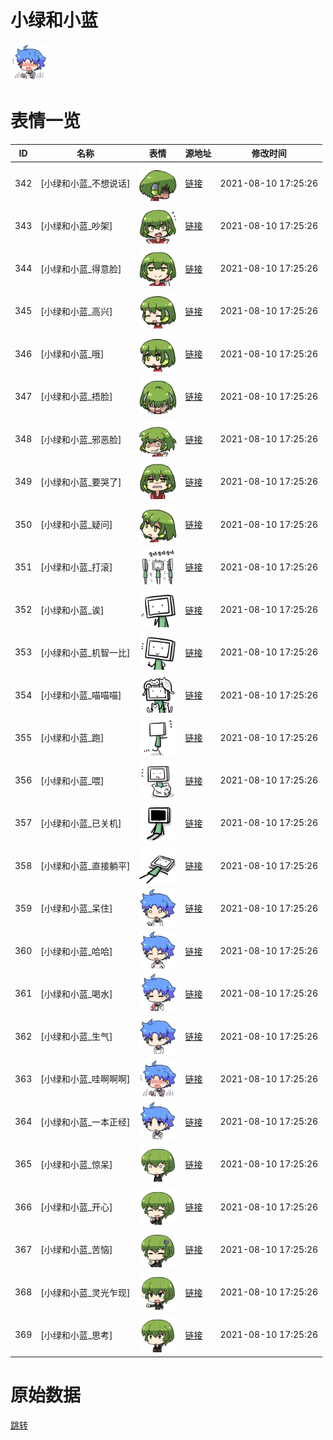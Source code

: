 # 小绿和小蓝

<img src="./cover.png" height="60" alt="cover" />

# 表情一览

|ID|名称|表情|源地址|修改时间|
|----|----|----|----|----|
|342|[小绿和小蓝_不想说话]|<img src="./pic/000342_%5B小绿和小蓝_不想说话%5D.png" height="60" alt="不想说话"/>|[链接](http://i0.hdslb.com/bfs/emote/eb0e4730ecb42c342e1507330ce495deef0128bd.png)|2021-08-10 17:25:26|
|343|[小绿和小蓝_吵架]|<img src="./pic/000343_%5B小绿和小蓝_吵架%5D.png" height="60" alt="吵架"/>|[链接](http://i0.hdslb.com/bfs/emote/420d20935484170ac24c67872f29458bc0c79f5a.png)|2021-08-10 17:25:26|
|344|[小绿和小蓝_得意脸]|<img src="./pic/000344_%5B小绿和小蓝_得意脸%5D.png" height="60" alt="得意脸"/>|[链接](http://i0.hdslb.com/bfs/emote/ef7c7605c4975f89896f3ed37c4e097c4e1713d7.png)|2021-08-10 17:25:26|
|345|[小绿和小蓝_高兴]|<img src="./pic/000345_%5B小绿和小蓝_高兴%5D.png" height="60" alt="高兴"/>|[链接](http://i0.hdslb.com/bfs/emote/614798a8c875540d417b7200b9ea1ac3e1a934a3.png)|2021-08-10 17:25:26|
|346|[小绿和小蓝_哦]|<img src="./pic/000346_%5B小绿和小蓝_哦%5D.png" height="60" alt="哦"/>|[链接](http://i0.hdslb.com/bfs/emote/dab5061b6f299a5f38b85a115da8eab8024426e8.png)|2021-08-10 17:25:26|
|347|[小绿和小蓝_捂脸]|<img src="./pic/000347_%5B小绿和小蓝_捂脸%5D.png" height="60" alt="捂脸"/>|[链接](http://i0.hdslb.com/bfs/emote/7108030a92e01945817e2e73cc9206cfed4069a3.png)|2021-08-10 17:25:26|
|348|[小绿和小蓝_邪恶脸]|<img src="./pic/000348_%5B小绿和小蓝_邪恶脸%5D.png" height="60" alt="邪恶脸"/>|[链接](http://i0.hdslb.com/bfs/emote/da35ac592ab48d23d299034315eb3b4efe15015b.png)|2021-08-10 17:25:26|
|349|[小绿和小蓝_要哭了]|<img src="./pic/000349_%5B小绿和小蓝_要哭了%5D.png" height="60" alt="要哭了"/>|[链接](http://i0.hdslb.com/bfs/emote/f1c4d2b6cfcf43b985af38da8dc5a4fcdfbcc600.png)|2021-08-10 17:25:26|
|350|[小绿和小蓝_疑问]|<img src="./pic/000350_%5B小绿和小蓝_疑问%5D.png" height="60" alt="疑问"/>|[链接](http://i0.hdslb.com/bfs/emote/80d7b4f10cd51dee05c0e307169aab9e9c2ea37e.png)|2021-08-10 17:25:26|
|351|[小绿和小蓝_打滚]|<img src="./pic/000351_%5B小绿和小蓝_打滚%5D.png" height="60" alt="打滚"/>|[链接](http://i0.hdslb.com/bfs/emote/a0523e55635cf3e09dc286e2042fbbac6b50409c.png)|2021-08-10 17:25:26|
|352|[小绿和小蓝_诶]|<img src="./pic/000352_%5B小绿和小蓝_诶%5D.png" height="60" alt="诶"/>|[链接](http://i0.hdslb.com/bfs/emote/302e36652f710d0e7a8260090eaf63eac3bd28bf.png)|2021-08-10 17:25:26|
|353|[小绿和小蓝_机智一比]|<img src="./pic/000353_%5B小绿和小蓝_机智一比%5D.png" height="60" alt="机智一比"/>|[链接](http://i0.hdslb.com/bfs/emote/54816a3dd363e620e5d999f1bdf75290645bd35e.png)|2021-08-10 17:25:26|
|354|[小绿和小蓝_喵喵喵]|<img src="./pic/000354_%5B小绿和小蓝_喵喵喵%5D.png" height="60" alt="喵喵喵"/>|[链接](http://i0.hdslb.com/bfs/emote/a2019a775d69b7888d663e82b3c29bd0c2281188.png)|2021-08-10 17:25:26|
|355|[小绿和小蓝_跑]|<img src="./pic/000355_%5B小绿和小蓝_跑%5D.png" height="60" alt="跑"/>|[链接](http://i0.hdslb.com/bfs/emote/a73a2d7b884e735ab26ee1f871dd38c499f7b84a.png)|2021-08-10 17:25:26|
|356|[小绿和小蓝_喂]|<img src="./pic/000356_%5B小绿和小蓝_喂%5D.png" height="60" alt="喂"/>|[链接](http://i0.hdslb.com/bfs/emote/707e9e784b745fad291ab15d9a31a24c7efa6c1f.png)|2021-08-10 17:25:26|
|357|[小绿和小蓝_已关机]|<img src="./pic/000357_%5B小绿和小蓝_已关机%5D.png" height="60" alt="已关机"/>|[链接](http://i0.hdslb.com/bfs/emote/ea0769dadca17598873306ab8500aab1dd8994bd.png)|2021-08-10 17:25:26|
|358|[小绿和小蓝_直接躺平]|<img src="./pic/000358_%5B小绿和小蓝_直接躺平%5D.png" height="60" alt="直接躺平"/>|[链接](http://i0.hdslb.com/bfs/emote/92a77c53d7a66763d2bd9dab80ddd2afa6cf6387.png)|2021-08-10 17:25:26|
|359|[小绿和小蓝_呆住]|<img src="./pic/000359_%5B小绿和小蓝_呆住%5D.png" height="60" alt="呆住"/>|[链接](http://i0.hdslb.com/bfs/emote/978ab4d7ea39f7428fc945ba68c96b2291d26751.png)|2021-08-10 17:25:26|
|360|[小绿和小蓝_哈哈]|<img src="./pic/000360_%5B小绿和小蓝_哈哈%5D.png" height="60" alt="哈哈"/>|[链接](http://i0.hdslb.com/bfs/emote/22144e5e3ea83b587483ea473c2e191284d64b44.png)|2021-08-10 17:25:26|
|361|[小绿和小蓝_喝水]|<img src="./pic/000361_%5B小绿和小蓝_喝水%5D.png" height="60" alt="喝水"/>|[链接](http://i0.hdslb.com/bfs/emote/1e5592c8200419164f5730a0de6c30281a5c5a57.png)|2021-08-10 17:25:26|
|362|[小绿和小蓝_生气]|<img src="./pic/000362_%5B小绿和小蓝_生气%5D.png" height="60" alt="生气"/>|[链接](http://i0.hdslb.com/bfs/emote/a9cc35254663a736cbd0e020634765b5f147fcdd.png)|2021-08-10 17:25:26|
|363|[小绿和小蓝_哇啊啊啊]|<img src="./pic/000363_%5B小绿和小蓝_哇啊啊啊%5D.png" height="60" alt="哇啊啊啊"/>|[链接](http://i0.hdslb.com/bfs/emote/d67db235a945fdbd0b537aebddb4abc5ffc01184.png)|2021-08-10 17:25:26|
|364|[小绿和小蓝_一本正经]|<img src="./pic/000364_%5B小绿和小蓝_一本正经%5D.png" height="60" alt="一本正经"/>|[链接](http://i0.hdslb.com/bfs/emote/822a803bf5b340090c9c7053a74aa43c1b527c27.png)|2021-08-10 17:25:26|
|365|[小绿和小蓝_惊呆]|<img src="./pic/000365_%5B小绿和小蓝_惊呆%5D.png" height="60" alt="惊呆"/>|[链接](http://i0.hdslb.com/bfs/emote/15091032588cf3ccf2a7969460fe7705ec00e9c7.png)|2021-08-10 17:25:26|
|366|[小绿和小蓝_开心]|<img src="./pic/000366_%5B小绿和小蓝_开心%5D.png" height="60" alt="开心"/>|[链接](http://i0.hdslb.com/bfs/emote/08dab1d9250043f97273b211253d0341f92fb0f8.png)|2021-08-10 17:25:26|
|367|[小绿和小蓝_苦恼]|<img src="./pic/000367_%5B小绿和小蓝_苦恼%5D.png" height="60" alt="苦恼"/>|[链接](http://i0.hdslb.com/bfs/emote/14a0716224369f5211d5c69c249354f11f5026cb.png)|2021-08-10 17:25:26|
|368|[小绿和小蓝_灵光乍现]|<img src="./pic/000368_%5B小绿和小蓝_灵光乍现%5D.png" height="60" alt="灵光乍现"/>|[链接](http://i0.hdslb.com/bfs/emote/dc3fae4b42056970f5aa407e8297e96cd2ede2b2.png)|2021-08-10 17:25:26|
|369|[小绿和小蓝_思考]|<img src="./pic/000369_%5B小绿和小蓝_思考%5D.png" height="60" alt="思考"/>|[链接](http://i0.hdslb.com/bfs/emote/aecd0b1b0a5848765f002c857b73092677dec31f.png)|2021-08-10 17:25:26|

# 原始数据

[跳转](./raw.json)

